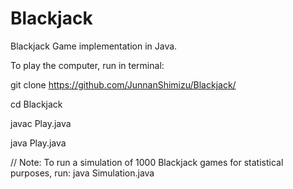 # Blackjack
Blackjack Game implementation in Java.

To play the computer, run in terminal:

git clone https://github.com/JunnanShimizu/Blackjack/

cd Blackjack

javac Play.java

java Play.java

// Note: To run a simulation of 1000 Blackjack games for statistical purposes, run: java Simulation.java
